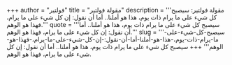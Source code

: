 +++
author = "فولتير"
title = "مقولة فولتير"
description = '''مقولة فولتير: سيصبح كل شيء على ما يرام ذات يوم، هذا هو أملنا.. أما أن نقول: إن كل شيء على ما يرام، فهذا هو الوهم.'''
quote = '''سيصبح كل شيء على ما يرام ذات يوم، هذا هو أملنا.. أما أن نقول: إن كل شيء على ما يرام، فهذا هو الوهم.'''
slug = '''سيصبح-كل-شيء-على-ما-يرام-ذات-يوم،-هذا-هو-أملنا-أما-أن-نقول:-إن-كل-شيء-على-ما-يرام،-فهذا-هو-الوهم'''
+++
سيصبح كل شيء على ما يرام ذات يوم، هذا هو أملنا.. أما أن نقول: إن كل شيء على ما يرام، فهذا هو الوهم.

